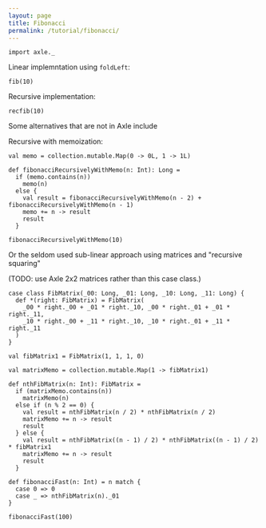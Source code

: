 ```yaml
---
layout: page
title: Fibonacci
permalink: /tutorial/fibonacci/
---
```



```tut:silent
import axle._
```

Linear implemntation using `foldLeft`:

```tut:book
fib(10)
```

Recursive implementation:

```tut:book
recfib(10)
```

Some alternatives that are not in Axle include

Recursive with memoization:

```tut:book
val memo = collection.mutable.Map(0 -> 0L, 1 -> 1L)

def fibonacciRecursivelyWithMemo(n: Int): Long =
  if (memo.contains(n))
    memo(n)
  else {
    val result = fibonacciRecursivelyWithMemo(n - 2) + fibonacciRecursivelyWithMemo(n - 1)
    memo += n -> result
    result
  }

fibonacciRecursivelyWithMemo(10)
```

Or the seldom used sub-linear approach using matrices and "recursive squaring"

(TODO: use Axle 2x2 matrices rather than this case class.)

```tut:book
case class FibMatrix(_00: Long, _01: Long, _10: Long, _11: Long) {
  def *(right: FibMatrix) = FibMatrix(
    _00 * right._00 + _01 * right._10, _00 * right._01 + _01 * right._11,
    _10 * right._00 + _11 * right._10, _10 * right._01 + _11 * right._11
  )
}

val fibMatrix1 = FibMatrix(1, 1, 1, 0)

val matrixMemo = collection.mutable.Map(1 -> fibMatrix1)

def nthFibMatrix(n: Int): FibMatrix =
  if (matrixMemo.contains(n))
    matrixMemo(n)
  else if (n % 2 == 0) {
    val result = nthFibMatrix(n / 2) * nthFibMatrix(n / 2)
    matrixMemo += n -> result
    result
  } else {
    val result = nthFibMatrix((n - 1) / 2) * nthFibMatrix((n - 1) / 2) * fibMatrix1
    matrixMemo += n -> result
    result
  }

def fibonacciFast(n: Int) = n match {
  case 0 => 0
  case _ => nthFibMatrix(n)._01
}

fibonacciFast(100)
```
